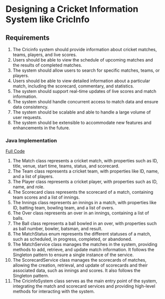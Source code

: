 # Designing a Cricket Information System like CricInfo

## Requirements
1. The Cricinfo system should provide information about cricket matches, teams, players, and live scores.
2. Users should be able to view the schedule of upcoming matches and the results of completed matches.
3. The system should allow users to search for specific matches, teams, or players.
4. Users should be able to view detailed information about a particular match, including the scorecard, commentary, and statistics.
5. The system should support real-time updates of live scores and match information.
6. The system should handle concurrent access to match data and ensure data consistency.
7. The system should be scalable and able to handle a large volume of user requests.
8. The system should be extensible to accommodate new features and enhancements in the future.

### Java Implementation
[Full Code](../solutions/hard/06-design-cricinfo.md)

1. The Match class represents a cricket match, with properties such as ID, title, venue, start time, teams, status, and scorecard.
2. The Team class represents a cricket team, with properties like ID, name, and a list of players.
3. The Player class represents a cricket player, with properties such as ID, name, and role.
4. The Scorecard class represents the scorecard of a match, containing team scores and a list of innings.
5. The Innings class represents an innings in a match, with properties like ID, batting team, bowling team, and a list of overs.
6. The Over class represents an over in an innings, containing a list of balls.
7. The Ball class represents a ball bowled in an over, with properties such as ball number, bowler, batsman, and result.
8. The MatchStatus enum represents the different statuses of a match, such as scheduled, in progress, completed, or abandoned.
9. The MatchService class manages the matches in the system, providing methods to add, retrieve, and update match information. It follows the Singleton pattern to ensure a single instance of the service.
10. The ScorecardService class manages the scorecards of matches, allowing the creation, retrieval, and update of scorecards and their associated data, such as innings and scores. It also follows the Singleton pattern.
11. The CricinfoSystem class serves as the main entry point of the system, integrating the match and scorecard services and providing high-level methods for interacting with the system.